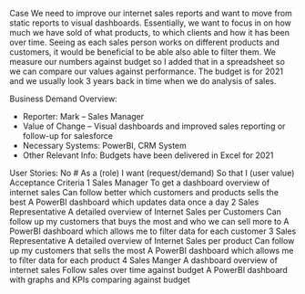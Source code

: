 Case
We need to improve our internet sales reports and want to move from static reports to visual dashboards.
Essentially, we want to focus in on how much we have sold of what products, to which clients and how it has been over time.
Seeing as each sales person works on different products and customers, it would be beneficial to be able also able to filter them.
We measure our numbers against budget so I added that in a spreadsheet so we can compare our values against performance.
The budget is for 2021 and we usually look 3 years back in time when we do analysis of sales. 

Business Demand Overview:
-	Reporter: Mark – Sales Manager
-	Value of Change – Visual dashboards and improved sales reporting or follow-up for salesforce
-	Necessary Systems: PowerBI, CRM System
-	Other Relevant Info: Budgets have been delivered in Excel for 2021

User Stories:
No #	As a (role)	I want (request/demand)	So that I (user value)	Acceptance Criteria
1	Sales Manager	To get a dashboard overview of internet sales	Can follow better which customers and products sells the best	A PowerBI dashboard which updates data once a day
2	Sales Representative	A detailed overview of Internet Sales per Customers	Can follow up my customers that buys the most and who we can sell more to	A PowerBI dashboard which allows me to filter data for each customer 
3	Sales Representative	A detailed overview of Internet Sales per product	Can follow up my customers that sells the most	A PowerBI dashboard which allows me to filter data for each product
4	Sales Manger	A dashboard overview of internet sales	Follow sales over time against budget	A PowerBI dashboard with graphs and KPIs comparing against budget

